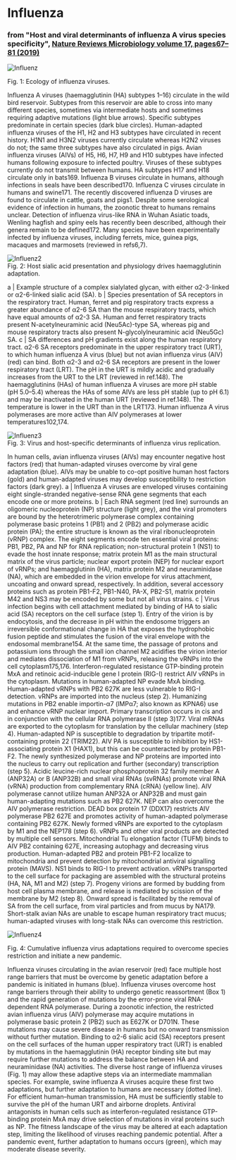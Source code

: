 # Influenza
### from "Host and viral determinants of influenza A virus species specificity", [Nature Reviews Microbiology volume 17, pages67–81 (2019) ](https://www.nature.com/articles/s41579-018-0115-z)    

![Influenz](/image/influenza.webp)  

Fig. 1: Ecology of influenza viruses.  

Influenza A viruses (haemagglutinin (HA) subtypes 1–16) circulate in the wild bird reservoir. Subtypes from this reservoir are able to cross into many different species, sometimes via intermediate hosts and sometimes requiring adaptive mutations (light blue arrows). Specific subtypes predominate in certain species (dark blue circles). Human-adapted influenza viruses of the H1, H2 and H3 subtypes have circulated in recent history. H1N1 and H3N2 viruses currently circulate whereas H2N2 viruses do not; the same three subtypes have also circulated in pigs. Avian influenza viruses (AIVs) of H5, H6, H7, H9 and H10 subtypes have infected humans following exposure to infected poultry. Viruses of these subtypes currently do not transmit between humans. HA subtypes H17 and H18 circulate only in bats169. Influenza B viruses circulate in humans, although infections in seals have been described170. Influenza C viruses circulate in humans and swine171. The recently discovered influenza D viruses are found to circulate in cattle, goats and pigs1. Despite some serological evidence of infection in humans, the zoonotic threat to humans remains unclear. Detection of influenza virus-like RNA in Wuhan Asiatic toads, Wenling hagfish and spiny eels has recently been described, although their genera remain to be defined172. Many species have been experimentally infected by influenza viruses, including ferrets, mice, guinea pigs, macaques and marmosets (reviewed in refs6,7).  
  

![Influenz2](/image/influenza2.webp)  
Fig. 2: Host sialic acid presentation and physiology drives haemagglutinin adaptation.

a | Example structure of a complex sialylated glycan, with either α2-3-linked or α2-6-linked sialic acid (SA). b | Species presentation of SA receptors in the respiratory tract. Human, ferret and pig respiratory tracts express a greater abundance of α2-6 SA than the mouse respiratory tracts, which have equal amounts of α2-3 SA. Human and ferret respiratory tracts present N-acetylneuraminic acid (Neu5Ac)-type SA, whereas pig and mouse respiratory tracts also present N-glycolylneuraminic acid (Neu5Gc) SA. c | SA differences and pH gradients exist along the human respiratory tract. α2-6 SA receptors predominate in the upper respiratory tract (URT), to which human influenza A virus (blue) but not avian influenza virus (AIV) (red) can bind. Both α2-3 and α2-6 SA receptors are present in the lower respiratory tract (LRT). The pH in the URT is mildly acidic and gradually increases from the URT to the LRT (reviewed in ref.148). The haemagglutinins (HAs) of human influenza A viruses are more pH stable (pH 5.0–5.4) whereas the HAs of some AIVs are less pH stable (up to pH 6.1) and may be inactivated in the human URT (reviewed in ref.148). The temperature is lower in the URT than in the LRT173. Human influenza A virus polymerases are more active than AIV polymerases at lower temperatures102,174.  

      
![Influenz3](/image/influenza3.webp)  
Fig. 3: Virus and host-specific determinants of influenza virus replication.

In human cells, avian influenza viruses (AIVs) may encounter negative host factors (red) that human-adapted viruses overcome by viral gene adaptation (blue). AIVs may be unable to co-opt positive human host factors (gold) and human-adapted viruses may develop susceptibility to restriction factors (dark grey). a | Influenza A viruses are enveloped viruses containing eight single-stranded negative-sense RNA gene segments that each encode one or more proteins. b | Each RNA segment (red line) surrounds an oligomeric nucleoprotein (NP) structure (light grey), and the viral promoters are bound by the heterotrimeric polymerase complex containing polymerase basic proteins 1 (PB1) and 2 (PB2) and polymerase acidic protein (PA); the entire structure is known as the viral ribonucleoprotein (vRNP) complex. The eight segments encode ten essential viral proteins: PB1, PB2, PA and NP for RNA replication; non-structural protein 1 (NS1) to evade the host innate response; matrix protein M1 as the main structural matrix of the virus particle; nuclear export protein (NEP) for nuclear export of vRNPs; and haemagglutinin (HA), matrix protein M2 and neuraminidase (NA), which are embedded in the virion envelope for virus attachment, uncoating and onward spread, respectively. In addition, several accessory proteins such as protein PB1-F2, PB1-N40, PA-X, PB2-S1, matrix protein M42 and NS3 may be encoded by some but not all virus strains. c | Virus infection begins with cell attachment mediated by binding of HA to sialic acid (SA) receptors on the cell surface (step 1). Entry of the virion is by endocytosis, and the decrease in pH within the endosome triggers an irreversible conformational change in HA that exposes the hydrophobic fusion peptide and stimulates the fusion of the viral envelope with the endosomal membrane154. At the same time, the passage of protons and potassium ions through the small ion channel M2 acidifies the virion interior and mediates dissociation of M1 from vRNPs, releasing the vRNPs into the cell cytoplasm175,176. Interferon-regulated resistance GTP-binding protein MxA and retinoic acid-inducible gene I protein (RIG-I) restrict AIV vRNPs in the cytoplasm. Mutations in human-adapted NP evade MxA binding. Human-adapted vRNPs with PB2 627K are less vulnerable to RIG-I detection. vRNPs are imported into the nucleus (step 2). Humanizing mutations in PB2 enable importin-α7 (IMPα7; also known as KPNA6) use and enhance vRNP nuclear import. Primary transcription occurs in cis and in conjunction with the cellular RNA polymerase II (step 3)177. Viral mRNAs are exported to the cytoplasm for translation by the cellular machinery (step 4). Human-adapted NP is susceptible to degradation by tripartite motif-containing protein 22 (TRIM22). AIV PA is susceptible to inhibition by HS1-associating protein X1 (HAX1), but this can be counteracted by protein PB1-F2. The newly synthesized polymerase and NP proteins are imported into the nucleus to carry out replication and further (secondary) transcription (step 5). Acidic leucine-rich nuclear phosphoprotein 32 family member A (ANP32A) or B (ANP32B) and small viral RNAs (svRNAs) promote viral RNA (vRNA) production from complementary RNA (cRNA) (yellow line). AIV polymerase cannot utilize human ANP32A or ANP32B and must gain human-adapting mutations such as PB2 627K. NEP can also overcome the AIV polymerase restriction. DEAD box protein 17 (DDX17) restricts AIV polymerase PB2 627E and promotes activity of human-adapted polymerase containing PB2 627K. Newly formed vRNPs are exported to the cytoplasm by M1 and the NEP178 (step 6). vRNPs and other viral products are detected by multiple cell sensors. Mitochondrial Tu elongation factor (TUFM) binds to AIV PB2 containing 627E, increasing autophagy and decreasing virus production. Human-adapted PB2 and protein PB1-F2 localize to mitochondria and prevent detection by mitochondrial antiviral signalling protein (MAVS). NS1 binds to RIG-I to prevent activation. vRNPs transported to the cell surface for packaging are assembled with the structural proteins (HA, NA, M1 and M2) (step 7). Progeny virions are formed by budding from host cell plasma membrane, and release is mediated by scission of the membrane by M2 (step 8). Onward spread is facilitated by the removal of SA from the cell surface, from viral particles and from mucus by NA179. Short-stalk avian NAs are unable to escape human respiratory tract mucus; human-adapted viruses with long-stalk NAs can overcome this restriction.  


![Influenz4](/image/influenza4.webp)  

Fig. 4: Cumulative influenza virus adaptations required to overcome species restriction and initiate a new pandemic.

Influenza viruses circulating in the avian reservoir (red) face multiple host range barriers that must be overcome by genetic adaptation before a pandemic is initiated in humans (blue). Influenza viruses overcome host range barriers through their ability to undergo genetic reassortment (Box 1) and the rapid generation of mutations by the error-prone viral RNA-dependent RNA polymerase. During a zoonotic infection, the restricted avian influenza virus (AIV) polymerase may acquire mutations in polymerase basic protein 2 (PB2) such as E627K or D701N. These mutations may cause severe disease in humans but no onward transmission without further mutation. Binding to α2-6 sialic acid (SA) receptors present on the cell surfaces of the human upper respiratory tract (URT) is enabled by mutations in the haemagglutinin (HA) receptor binding site but may require further mutations to address the balance between HA and neuraminidase (NA) activities. The diverse host range of influenza viruses (Fig. 1) may allow these adaptive steps via an intermediate mammalian species. For example, swine influenza A viruses acquire these first two adaptations, but further adaptation to humans are necessary (dotted line). For efficient human–human transmission, HA must be sufficiently stable to survive the pH of the human URT and airborne droplets. Antiviral antagonists in human cells such as interferon-regulated resistance GTP-binding protein MxA may drive selection of mutations in viral proteins such as NP. The fitness landscape of the virus may be altered at each adaptation step, limiting the likelihood of viruses reaching pandemic potential. After a pandemic event, further adaptation to humans occurs (green), which may moderate disease severity.  


